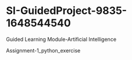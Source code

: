 # SI-GuidedProject-9835-1648544540
Guided Learning Module-Artificial Intelligence

Assignment-1_python_exercise

